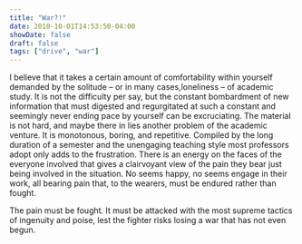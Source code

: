 ```yaml
---
title: "War?!"
date: 2018-10-01T14:53:50-04:00
showDate: false
draft: false
tags: ["drive", "war"]
---
```


I believe that it takes a certain amount of comfortability within yourself demanded by the solitude – or in many cases,loneliness – of academic study. It is not the difficulty per say, but the constant bombardment of new information that must digested and regurgitated at such a constant and seemingly never ending pace by yourself can be excruciating. The material is not hard, and maybe there in lies another problem of the academic venture. It is monotonous, boring, and repetitive. Compiled by the long duration of a semester and the unengaging teaching style most professors adopt only adds to the frustration. There is an energy on the faces of the everyone involved that gives a clairvoyant view of the pain they bear just being involved in the situation. No seems happy, no seems engage in their work, all bearing pain that, to the wearers, must be endured rather than fought. 

The pain must be fought. It must be attacked with the most supreme tactics of ingenuity and poise, lest the fighter risks losing a war that has not even begun. 